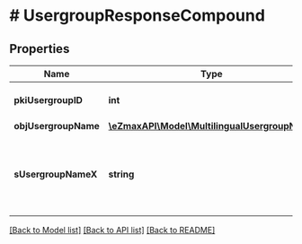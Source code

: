 # # UsergroupResponseCompound

## Properties

Name | Type | Description | Notes
------------ | ------------- | ------------- | -------------
**pkiUsergroupID** | **int** | The unique ID of the Usergroup |
**objUsergroupName** | [**\eZmaxAPI\Model\MultilingualUsergroupName**](MultilingualUsergroupName.md) |  |
**sUsergroupNameX** | **string** | The Name of the Usergroup in the language of the requester | [optional]

[[Back to Model list]](../../README.md#models) [[Back to API list]](../../README.md#endpoints) [[Back to README]](../../README.md)
